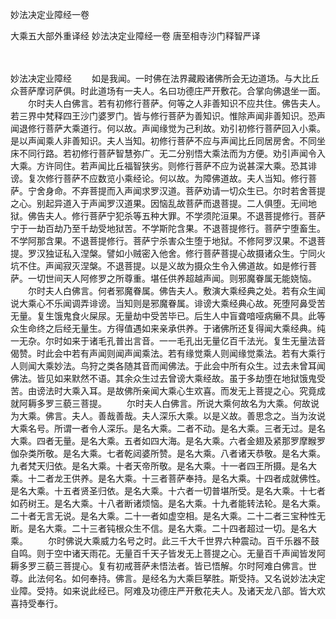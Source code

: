 妙法决定业障经一卷


大乘五大部外重译经
妙法决定业障经一卷
唐至相寺沙门释智严译


　　

妙法决定业障经
　　如是我闻。一时佛在法界藏殿诸佛所会无边道场。与大比丘众菩萨摩诃萨俱。时此道场有一夫人。名曰功德庄严开敷花。合掌向佛退坐一面。
　　尔时夫人白佛言。若有初修行菩萨。何等之人非善知识不应共住。佛告夫人。若三界中梵释四王沙门婆罗门。皆与修行菩萨为善知识。惟除声闻非善知识。恐声闻退修行菩萨大乘道行。何以故。声闻缘觉为己利故。劝引初修行菩萨回入小乘。是以声闻乘人非善知识。夫人当知。初修行菩萨不应与声闻比丘同居房舍。不同坐床不同行路。若初修行菩萨智慧弥广。无二分别悟大乘法而为方便。劝引声闻令入大乘。方许同住。若声闻比丘福智狭劣。则修行菩萨不应为说甚深大乘。恐其诽谤。复次修行菩萨不应数览小乘经论。何以故。为障佛道故。夫人当知。修行菩萨。宁舍身命。不弃菩提而入声闻求罗汉道。菩萨劝请一切众生已。尔时若舍菩提之心。别起异道入于声闻罗汉道果。因恼乱故菩萨而退菩提。二人俱堕。无间地狱。佛告夫人。修行菩萨宁犯杀等五种大罪。不学须陀洹果。不退菩提修行。菩萨宁于一劫百劫乃至千劫受地狱苦。不学斯陀含果。不退菩提修行。菩萨宁堕畜生。不学阿那含果。不退菩提修行。菩萨宁杀害众生堕于地狱。不修阿罗汉果。不退菩提。罗汉独证私入涅槃。譬如小贼密入他舍。修行菩萨菩提心故摄诸众生。宁同火坑不住。声闻寂灭涅槃。不退菩提。以是义故为摄众生令入佛道故。如是修行菩萨。一切世间天人阿修罗之所尊重。堪任供养超越声闻。则邪魔眷属无能娆恼。
　　尔时夫人白佛言。何者邪魔眷属。佛告夫人。敷演大乘经典之处。若有众生闻说大乘心不乐闻调弄诽谤。当知则是邪魔眷属。诽谤大乘经典心故。死堕阿鼻受苦无量。复生饿鬼食火屎尿。无量劫中受苦毕已。后生人中盲聋喑哑病癞不具。此等众生命终之后经无量生。方得值遇如来亲承供养。于诸佛所还复得闻大乘经典。纯一无杂。尔时如来于诸毛孔普出言音。一一毛孔出无量亿百千法光。复生无量法音偈赞。时此会中若有声闻则闻声闻乘法。若有缘觉乘人则闻缘觉乘法。若有大乘行人则闻大乘妙法。鸟狩之类各随其音而闻佛法。于此会中所有众生。过去未曾耳闻佛法。皆见如来默然不语。其余众生过去曾谤大乘经故。虽于多劫堕在地狱饿鬼受苦。由谤法时大乘入耳。是故佛所亲闻大乘心生欢喜。而发无上菩提之心。究竟成就阿耨多罗三藐三菩提。
　　尔时夫人白佛言。所说大乘何故名为大乘。何故说为大乘。佛言。夫人。善哉善哉。夫人深乐大乘。以是义故。善思念之。当为汝说大乘名号。所谓一者令人深乐。是名大乘。二者不动。是名大乘。三者无过。是名大乘。四者无量。是名大乘。五者如四大海。是名大乘。六者金翅及紧那罗摩睺罗伽杂类所敬。是名大乘。七者乾闼婆所赞。是名大乘。八者诸天恭敬。是名大乘。九者梵天归依。是名大乘。十者天帝所敬。是名大乘。十一者四王所摄。是名大乘。十二者龙王供养。是名大乘。十三者菩萨奉持。是名大乘。十四者成就佛性。是名大乘。十五者贤圣归依。是名大乘。十六者一切普堪所受。是名大乘。十七者如药树王。是名大乘。十八者断诸烦恼。是名大乘。十九者能转法轮。是名大乘。二十者无言无说。是名大乘。二十一者如虚空相。是名大乘。二十二者三宝种性无断。是名大乘。二十三者钝根众生不信。是名大乘。二十四者超过一切。是名大乘。
　　尔时佛说大乘威力名号之时。此三千大千世界六种震动。百千乐器不鼓自鸣。则于空中诸天雨花。无量百千天子皆发无上菩提之心。无量百千声闻皆发阿耨多罗三藐三菩提心。复有初戒菩萨未悟法者。皆已悟解。尔时阿难白佛言。世尊。此法何名。如何奉持。佛言。是经名为大乘巨拏胜。斯受持。又名说妙法决定业障。受持。如来说此经已。阿难及功德庄严开敷花夫人。及诸天龙八部。皆大欢喜持受奉行。


